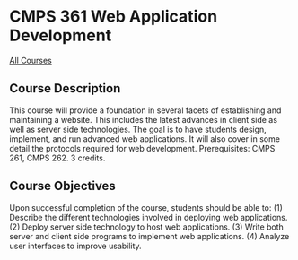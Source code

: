 # CMPS 361 Web Application Development

[All Courses](courses)

## Course Description

This course will provide a foundation in several facets of establishing and maintaining a website. This includes the latest advances in client side as well as server side technologies. The goal is to have students design, implement, and run advanced web applications. It will also cover in some detail the protocols required for web development. Prerequisites: CMPS 261, CMPS 262. 3 credits.

## Course Objectives

Upon successful completion of the course, students should be able to:
(1) Describe the different technologies involved in deploying web applications.
(2) Deploy server side technology to host web applications.
(3) Write both server and client side programs to implement web applications.
(4) Analyze user interfaces to improve usability.

